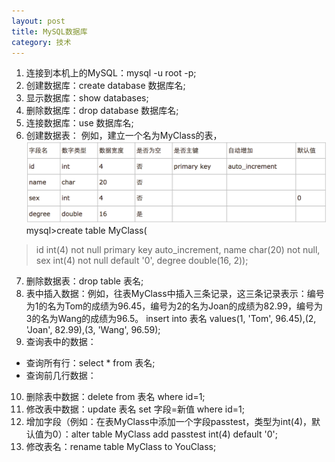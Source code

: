 ```yaml
---
layout: post
title: MySQL数据库
category: 技术
---
```


1. 连接到本机上的MySQL：mysql -u root -p;
2. 创建数据库：create database 数据库名;
3. 显示数据库：show databases;
4. 删除数据库：drop database 数据库名;
5. 连接数据库：use 数据库名;
6. 创建数据表：
   例如，建立一个名为MyClass的表，
![mysql-table](/figures/mysql-table.png)
mysql>create table MyClass(
>id int(4) not null primary key auto_increment,
>name char(20) not null,
>sex int(4) not null default '0',
>degree double(16, 2));
7. 删除数据表：drop table 表名;
8. 表中插入数据：例如，往表MyClass中插入三条记录，这三条记录表示：编号为1的名为Tom的成绩为96.45，编号为2的名为Joan的成绩为82.99，编号为3的名为Wang的成绩为96.5。
insert into 表名 values(1, 'Tom', 96.45),(2, 'Joan', 82.99),(3, 'Wang', 96.59);
9. 查询表中的数据：
* 查询所有行：select * from 表名;
* 查询前几行数据：
10. 删除表中数据：delete from 表名 where id=1;
11. 修改表中数据：update 表名 set 字段=新值 where id=1;
12. 增加字段（例如：在表MyClass中添加一个字段passtest，类型为int(4)，默认值为0）：alter table MyClass add passtest int(4) default '0';
13. 修改表名：rename table MyClass to YouClass;

